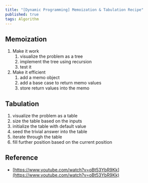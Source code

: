```yaml
---
title: "[Dynamic Programming] Memoization & Tabulation Recipe"
published: true
tags: Algorithm
---
```


## Memoization

1. Make it work
   1. visualize the problem as a tree
   2. implement the tree using recursion
   3. test it
2. Make it efficient
   1. add a memo object
   2. add a base case to return memo values
   3. store return values into the memo

## Tabulation

1. visualize the problem as a table
2. size the table based on the inputs
3. initialize the table with default value
4. seed the trivial answer into the table
5. iterate through the table
6. fill further position based on the current position

## Reference

- [https://www.youtube.com/watch?v=oBt53YbR9Kk](https://www.youtube.com/watch?v=oBt53YbR9Kk)